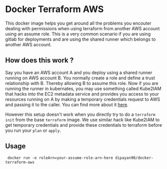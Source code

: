 # Docker Terraform AWS
This docker image helps you get around all the problems you encouter dealing with permissions when using terraform from another AWS account using an assume role. This is a very common scenario if you are using gitlab for deployments and are using the shared runner which belongs to another AWS account.

## How does this work ?
Say you have an AWS account A and you deploy using a shared runner running on AWS account B. You normally create a role and define a trust relationship with B. Thereby allowing B to assume this role. Now if you are running the runner in kubernates, you may use something called Kube2IAM that hacks into the EC2 metadata service and provides you access to your resources running on A by making a temporary credentials request to AWS and passing it to the caller. You can find more about it [here](https://github.com/jtblin/kube2iam#solution "here").

However this setup doesn't work when you directly try to do a ``terraform init`` from the base ``terraform`` image. We use similar hack like Kube2IAM to get temporary credentials and provide these credentials to terraform before you run your ``plan`` or ``apply``.

## Usage
`` docker run -e roleArn=your-assume-role-arn-here dipayan90/docker-terraform-aws``

